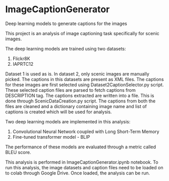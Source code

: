 # ImageCaptionGenerator
Deep learning models to generate captions for the images

This project is an analysis of image captioning task specifically for scenic images. 

The deep learning models are trained using two datasets: 
1. Flickr8K
2. IAPRTC12

Dataset 1 is used as is. In dataset 2, only scenic images are manually picked. The captions in this datasets are present as XML files. The captions for these images are first selected using Dataset2CaptionSelector.py script. These selected caption files are parsed to fetch captions from DESCRIPTION tag. The captions extracted are written into a file. This is done through ScenicDataCreation.py script. The captions from both the files are cleaned and a dictionary containing image name and list of captions is created which will be used for analysis.

Two deep learning models are implemented in this analysis:
1. Convolutional Neural Network coupled with Long Short-Term Memory
2. Fine-tuned transformer model - BLIP

The performance of these models are evaluated through a metric called BLEU score.

This analysis is performed in ImageCaptionGenerator.ipynb notebook. To run this analysis, the image datasets and caption files need to be loaded on to colab through Google Drive. Once loaded, the analysis can be run.

